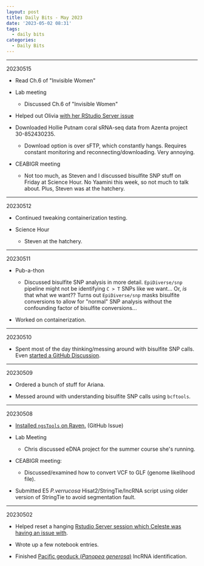 ```yaml
---
layout: post
title: Daily Bits - May 2023
date: '2023-05-02 08:31'
tags: 
  - daily bits
categories: 
  - Daily Bits
---
```




---

20230515

- Read Ch.6 of "Invisible Women"

- Lab meeting

  - Discussed Ch.6 of "Invisible Women"

- Helped out Olivia [with her RStudio Server issue](https://github.com/RobertsLab/resources/issues/1651)

- Downloaded Hollie Putnam coral sRNA-seq data from Azenta project 30-852430235.

  - Download option is over sFTP, which constantly hangs. Requires constant monitoring and reconnecting/downloading. Very annoying.

- CEABIGR meeting

  - Not too much, as Steven and I discussed bisulfite SNP stuff on Friday at Science Hour. No Yaamini this week, so not much to talk about. Plus, Steven was at the hatchery.

---

20230512

- Continued tweaking containerization testing.

- Science Hour

  - Steven at the hatchery.



---

20230511

- Pub-a-thon

  - Discussed bisulfite SNP analysis in more detail. `EpiDiverse/snp` pipeline might not be identifying `C > T` SNPs like we want... Or, _is_ that what we want?? Turns out `EpiDiverse/snp` masks bisulfite conversions to allow for "normal" SNP analysis without the confounding factor of bisulfite conversions...

- Worked on containerization.

---

20230510

- Spent most of the day thinking/messing around with bisulfite SNP calls. Even [started a GitHub Discussion](https://github.com/RobertsLab/resources/discussions/1649).

---

20230509

- Ordered a bunch of stuff for Ariana.

- Messed around with understanding bisulfite SNP calls using `bcftools`.

---

20230508

- [Installed `ngsTools` on Raven.](https://github.com/RobertsLab/resources/issues/1645) (GitHub Issue)

- Lab Meeting

  - Chris discussed eDNA project for the summer course she's running.

- CEABIGR meeting:

  - Discussed/examined how to convert VCF to GLF (genome likelihood file).

- Submitted E5 _P.verrucosa_ Hisat2/StringTie/lncRNA script using older version of StringTie to avoid segmentation fault.

---

20230502

- Helped reset a hanging [Rstudio Server session which Celeste was having an issue with](https://github.com/course-fish546-2023/assistance-public/issues/6).

- Wrote up a few notebook entries.

- Finished [Pacific geoduck (_Panopea generosa_)](http://en.wikipedia.org/wiki/Geoduck) lncRNA identification.
